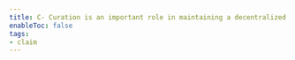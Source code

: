```yaml
---
title: C- Curation is an important role in maintaining a decentralized discourse graph
enableToc: false
tags:
- claim
---
```

